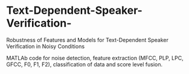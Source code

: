 # Text-Dependent-Speaker-Verification-

Robustness of Features and Models for Text-Dependent Speaker Verification in Noisy Conditions

MATLAb code for noise detection, feature extraction (MFCC, PLP, LPC, GFCC, F0, F1, F2), 
classification of data and score level fusion. 
